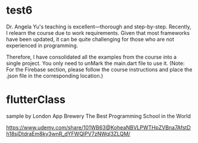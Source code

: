 # test6
Dr. Angela Yu's teaching is excellent—thorough and step-by-step. Recently, 
I relearn the course due to work requirements. 
Given that most frameworks have been updated, it can be quite challenging for those who are not experienced in programming. 

Therefore, I have consolidated all the examples from the course into a single project. 
You only need to unMark the main.dart file to use it. 
(Note: For the Firebase section, please follow the course instructions and place the .json file in the corresponding location.)



# flutterClass
sample by London App Brewery
The Best Programming School in the World

https://www.udemy.com/share/101WB63@KoheaNBVLPWTHpZVBna7AfstDh18sjDtdraEm8ky3wnR_dYFWQIPV7zNWql3ZLQM/
